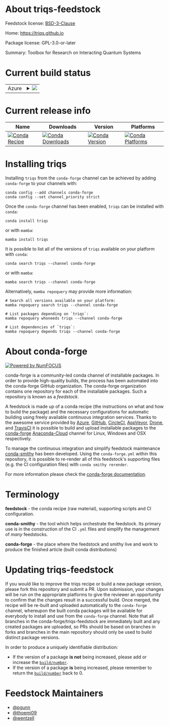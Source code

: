 About triqs-feedstock
=====================

Feedstock license: [BSD-3-Clause](https://github.com/conda-forge/triqs-feedstock/blob/main/LICENSE.txt)

Home: https://triqs.github.io

Package license: GPL-3.0-or-later

Summary: Toolbox for Research on Interacting Quantum Systems

Current build status
====================


<table>
    
  <tr>
    <td>Azure</td>
    <td>
      <details>
        <summary>
          <a href="https://dev.azure.com/conda-forge/feedstock-builds/_build/latest?definitionId=8100&branchName=main">
            <img src="https://dev.azure.com/conda-forge/feedstock-builds/_apis/build/status/triqs-feedstock?branchName=main">
          </a>
        </summary>
        <table>
          <thead><tr><th>Variant</th><th>Status</th></tr></thead>
          <tbody><tr>
              <td>linux_64_mpimpichnumpy1.22python3.10.____cpython</td>
              <td>
                <a href="https://dev.azure.com/conda-forge/feedstock-builds/_build/latest?definitionId=8100&branchName=main">
                  <img src="https://dev.azure.com/conda-forge/feedstock-builds/_apis/build/status/triqs-feedstock?branchName=main&jobName=linux&configuration=linux%20linux_64_mpimpichnumpy1.22python3.10.____cpython" alt="variant">
                </a>
              </td>
            </tr><tr>
              <td>linux_64_mpimpichnumpy1.22python3.8.____cpython</td>
              <td>
                <a href="https://dev.azure.com/conda-forge/feedstock-builds/_build/latest?definitionId=8100&branchName=main">
                  <img src="https://dev.azure.com/conda-forge/feedstock-builds/_apis/build/status/triqs-feedstock?branchName=main&jobName=linux&configuration=linux%20linux_64_mpimpichnumpy1.22python3.8.____cpython" alt="variant">
                </a>
              </td>
            </tr><tr>
              <td>linux_64_mpimpichnumpy1.22python3.9.____cpython</td>
              <td>
                <a href="https://dev.azure.com/conda-forge/feedstock-builds/_build/latest?definitionId=8100&branchName=main">
                  <img src="https://dev.azure.com/conda-forge/feedstock-builds/_apis/build/status/triqs-feedstock?branchName=main&jobName=linux&configuration=linux%20linux_64_mpimpichnumpy1.22python3.9.____cpython" alt="variant">
                </a>
              </td>
            </tr><tr>
              <td>linux_64_mpimpichnumpy1.23python3.11.____cpython</td>
              <td>
                <a href="https://dev.azure.com/conda-forge/feedstock-builds/_build/latest?definitionId=8100&branchName=main">
                  <img src="https://dev.azure.com/conda-forge/feedstock-builds/_apis/build/status/triqs-feedstock?branchName=main&jobName=linux&configuration=linux%20linux_64_mpimpichnumpy1.23python3.11.____cpython" alt="variant">
                </a>
              </td>
            </tr><tr>
              <td>linux_64_mpiopenmpinumpy1.22python3.10.____cpython</td>
              <td>
                <a href="https://dev.azure.com/conda-forge/feedstock-builds/_build/latest?definitionId=8100&branchName=main">
                  <img src="https://dev.azure.com/conda-forge/feedstock-builds/_apis/build/status/triqs-feedstock?branchName=main&jobName=linux&configuration=linux%20linux_64_mpiopenmpinumpy1.22python3.10.____cpython" alt="variant">
                </a>
              </td>
            </tr><tr>
              <td>linux_64_mpiopenmpinumpy1.22python3.8.____cpython</td>
              <td>
                <a href="https://dev.azure.com/conda-forge/feedstock-builds/_build/latest?definitionId=8100&branchName=main">
                  <img src="https://dev.azure.com/conda-forge/feedstock-builds/_apis/build/status/triqs-feedstock?branchName=main&jobName=linux&configuration=linux%20linux_64_mpiopenmpinumpy1.22python3.8.____cpython" alt="variant">
                </a>
              </td>
            </tr><tr>
              <td>linux_64_mpiopenmpinumpy1.22python3.9.____cpython</td>
              <td>
                <a href="https://dev.azure.com/conda-forge/feedstock-builds/_build/latest?definitionId=8100&branchName=main">
                  <img src="https://dev.azure.com/conda-forge/feedstock-builds/_apis/build/status/triqs-feedstock?branchName=main&jobName=linux&configuration=linux%20linux_64_mpiopenmpinumpy1.22python3.9.____cpython" alt="variant">
                </a>
              </td>
            </tr><tr>
              <td>linux_64_mpiopenmpinumpy1.23python3.11.____cpython</td>
              <td>
                <a href="https://dev.azure.com/conda-forge/feedstock-builds/_build/latest?definitionId=8100&branchName=main">
                  <img src="https://dev.azure.com/conda-forge/feedstock-builds/_apis/build/status/triqs-feedstock?branchName=main&jobName=linux&configuration=linux%20linux_64_mpiopenmpinumpy1.23python3.11.____cpython" alt="variant">
                </a>
              </td>
            </tr><tr>
              <td>osx_64_mpimpichnumpy1.22python3.10.____cpython</td>
              <td>
                <a href="https://dev.azure.com/conda-forge/feedstock-builds/_build/latest?definitionId=8100&branchName=main">
                  <img src="https://dev.azure.com/conda-forge/feedstock-builds/_apis/build/status/triqs-feedstock?branchName=main&jobName=osx&configuration=osx%20osx_64_mpimpichnumpy1.22python3.10.____cpython" alt="variant">
                </a>
              </td>
            </tr><tr>
              <td>osx_64_mpimpichnumpy1.22python3.8.____cpython</td>
              <td>
                <a href="https://dev.azure.com/conda-forge/feedstock-builds/_build/latest?definitionId=8100&branchName=main">
                  <img src="https://dev.azure.com/conda-forge/feedstock-builds/_apis/build/status/triqs-feedstock?branchName=main&jobName=osx&configuration=osx%20osx_64_mpimpichnumpy1.22python3.8.____cpython" alt="variant">
                </a>
              </td>
            </tr><tr>
              <td>osx_64_mpimpichnumpy1.22python3.9.____cpython</td>
              <td>
                <a href="https://dev.azure.com/conda-forge/feedstock-builds/_build/latest?definitionId=8100&branchName=main">
                  <img src="https://dev.azure.com/conda-forge/feedstock-builds/_apis/build/status/triqs-feedstock?branchName=main&jobName=osx&configuration=osx%20osx_64_mpimpichnumpy1.22python3.9.____cpython" alt="variant">
                </a>
              </td>
            </tr><tr>
              <td>osx_64_mpimpichnumpy1.23python3.11.____cpython</td>
              <td>
                <a href="https://dev.azure.com/conda-forge/feedstock-builds/_build/latest?definitionId=8100&branchName=main">
                  <img src="https://dev.azure.com/conda-forge/feedstock-builds/_apis/build/status/triqs-feedstock?branchName=main&jobName=osx&configuration=osx%20osx_64_mpimpichnumpy1.23python3.11.____cpython" alt="variant">
                </a>
              </td>
            </tr><tr>
              <td>osx_64_mpiopenmpinumpy1.22python3.10.____cpython</td>
              <td>
                <a href="https://dev.azure.com/conda-forge/feedstock-builds/_build/latest?definitionId=8100&branchName=main">
                  <img src="https://dev.azure.com/conda-forge/feedstock-builds/_apis/build/status/triqs-feedstock?branchName=main&jobName=osx&configuration=osx%20osx_64_mpiopenmpinumpy1.22python3.10.____cpython" alt="variant">
                </a>
              </td>
            </tr><tr>
              <td>osx_64_mpiopenmpinumpy1.22python3.8.____cpython</td>
              <td>
                <a href="https://dev.azure.com/conda-forge/feedstock-builds/_build/latest?definitionId=8100&branchName=main">
                  <img src="https://dev.azure.com/conda-forge/feedstock-builds/_apis/build/status/triqs-feedstock?branchName=main&jobName=osx&configuration=osx%20osx_64_mpiopenmpinumpy1.22python3.8.____cpython" alt="variant">
                </a>
              </td>
            </tr><tr>
              <td>osx_64_mpiopenmpinumpy1.22python3.9.____cpython</td>
              <td>
                <a href="https://dev.azure.com/conda-forge/feedstock-builds/_build/latest?definitionId=8100&branchName=main">
                  <img src="https://dev.azure.com/conda-forge/feedstock-builds/_apis/build/status/triqs-feedstock?branchName=main&jobName=osx&configuration=osx%20osx_64_mpiopenmpinumpy1.22python3.9.____cpython" alt="variant">
                </a>
              </td>
            </tr><tr>
              <td>osx_64_mpiopenmpinumpy1.23python3.11.____cpython</td>
              <td>
                <a href="https://dev.azure.com/conda-forge/feedstock-builds/_build/latest?definitionId=8100&branchName=main">
                  <img src="https://dev.azure.com/conda-forge/feedstock-builds/_apis/build/status/triqs-feedstock?branchName=main&jobName=osx&configuration=osx%20osx_64_mpiopenmpinumpy1.23python3.11.____cpython" alt="variant">
                </a>
              </td>
            </tr>
          </tbody>
        </table>
      </details>
    </td>
  </tr>
</table>

Current release info
====================

| Name | Downloads | Version | Platforms |
| --- | --- | --- | --- |
| [![Conda Recipe](https://img.shields.io/badge/recipe-triqs-green.svg)](https://anaconda.org/conda-forge/triqs) | [![Conda Downloads](https://img.shields.io/conda/dn/conda-forge/triqs.svg)](https://anaconda.org/conda-forge/triqs) | [![Conda Version](https://img.shields.io/conda/vn/conda-forge/triqs.svg)](https://anaconda.org/conda-forge/triqs) | [![Conda Platforms](https://img.shields.io/conda/pn/conda-forge/triqs.svg)](https://anaconda.org/conda-forge/triqs) |

Installing triqs
================

Installing `triqs` from the `conda-forge` channel can be achieved by adding `conda-forge` to your channels with:

```
conda config --add channels conda-forge
conda config --set channel_priority strict
```

Once the `conda-forge` channel has been enabled, `triqs` can be installed with `conda`:

```
conda install triqs
```

or with `mamba`:

```
mamba install triqs
```

It is possible to list all of the versions of `triqs` available on your platform with `conda`:

```
conda search triqs --channel conda-forge
```

or with `mamba`:

```
mamba search triqs --channel conda-forge
```

Alternatively, `mamba repoquery` may provide more information:

```
# Search all versions available on your platform:
mamba repoquery search triqs --channel conda-forge

# List packages depending on `triqs`:
mamba repoquery whoneeds triqs --channel conda-forge

# List dependencies of `triqs`:
mamba repoquery depends triqs --channel conda-forge
```


About conda-forge
=================

[![Powered by
NumFOCUS](https://img.shields.io/badge/powered%20by-NumFOCUS-orange.svg?style=flat&colorA=E1523D&colorB=007D8A)](https://numfocus.org)

conda-forge is a community-led conda channel of installable packages.
In order to provide high-quality builds, the process has been automated into the
conda-forge GitHub organization. The conda-forge organization contains one repository
for each of the installable packages. Such a repository is known as a *feedstock*.

A feedstock is made up of a conda recipe (the instructions on what and how to build
the package) and the necessary configurations for automatic building using freely
available continuous integration services. Thanks to the awesome service provided by
[Azure](https://azure.microsoft.com/en-us/services/devops/), [GitHub](https://github.com/),
[CircleCI](https://circleci.com/), [AppVeyor](https://www.appveyor.com/),
[Drone](https://cloud.drone.io/welcome), and [TravisCI](https://travis-ci.com/)
it is possible to build and upload installable packages to the
[conda-forge](https://anaconda.org/conda-forge) [Anaconda-Cloud](https://anaconda.org/)
channel for Linux, Windows and OSX respectively.

To manage the continuous integration and simplify feedstock maintenance
[conda-smithy](https://github.com/conda-forge/conda-smithy) has been developed.
Using the ``conda-forge.yml`` within this repository, it is possible to re-render all of
this feedstock's supporting files (e.g. the CI configuration files) with ``conda smithy rerender``.

For more information please check the [conda-forge documentation](https://conda-forge.org/docs/).

Terminology
===========

**feedstock** - the conda recipe (raw material), supporting scripts and CI configuration.

**conda-smithy** - the tool which helps orchestrate the feedstock.
                   Its primary use is in the construction of the CI ``.yml`` files
                   and simplify the management of *many* feedstocks.

**conda-forge** - the place where the feedstock and smithy live and work to
                  produce the finished article (built conda distributions)


Updating triqs-feedstock
========================

If you would like to improve the triqs recipe or build a new
package version, please fork this repository and submit a PR. Upon submission,
your changes will be run on the appropriate platforms to give the reviewer an
opportunity to confirm that the changes result in a successful build. Once
merged, the recipe will be re-built and uploaded automatically to the
`conda-forge` channel, whereupon the built conda packages will be available for
everybody to install and use from the `conda-forge` channel.
Note that all branches in the conda-forge/triqs-feedstock are
immediately built and any created packages are uploaded, so PRs should be based
on branches in forks and branches in the main repository should only be used to
build distinct package versions.

In order to produce a uniquely identifiable distribution:
 * If the version of a package **is not** being increased, please add or increase
   the [``build/number``](https://docs.conda.io/projects/conda-build/en/latest/resources/define-metadata.html#build-number-and-string).
 * If the version of a package **is** being increased, please remember to return
   the [``build/number``](https://docs.conda.io/projects/conda-build/en/latest/resources/define-metadata.html#build-number-and-string)
   back to 0.

Feedstock Maintainers
=====================

* [@pgunn](https://github.com/pgunn/)
* [@thoemi09](https://github.com/thoemi09/)
* [@wentzell](https://github.com/wentzell/)

